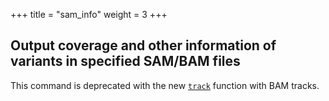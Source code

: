 
+++
title = "sam_info"
weight = 3
+++


## Output coverage and other information of variants in specified SAM/BAM files



This command is deprecated with the new [`track`][1] function with BAM tracks.

 [1]:    /documentation/vtools_commands/track/